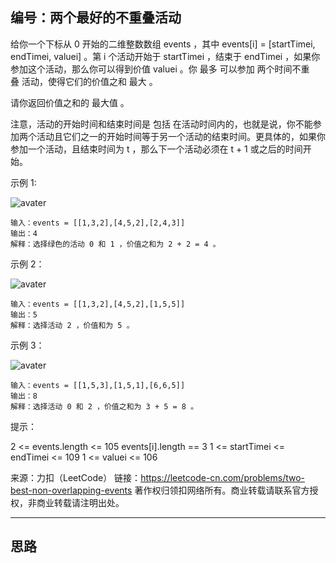 ## 编号：两个最好的不重叠活动

给你一个下标从 0 开始的二维整数数组 events ，其中 events[i] = [startTimei, endTimei, valuei] 。第 i 个活动开始于 startTimei ，结束于 endTimei ，如果你参加这个活动，那么你可以得到价值 valuei 。你 最多 可以参加 两个时间不重叠 活动，使得它们的价值之和 最大 。

请你返回价值之和的 最大值 。

注意，活动的开始时间和结束时间是 包括 在活动时间内的，也就是说，你不能参加两个活动且它们之一的开始时间等于另一个活动的结束时间。更具体的，如果你参加一个活动，且结束时间为 t ，那么下一个活动必须在 t + 1 或之后的时间开始。

示例 1:

![avater](https://assets.leetcode.com/uploads/2021/09/21/picture5.png)


```
输入：events = [[1,3,2],[4,5,2],[2,4,3]]
输出：4
解释：选择绿色的活动 0 和 1 ，价值之和为 2 + 2 = 4 。
```
示例 2：

![avater](https://assets.leetcode.com/uploads/2021/09/21/picture1.png)

```
输入：events = [[1,3,2],[4,5,2],[1,5,5]]
输出：5
解释：选择活动 2 ，价值和为 5 。
```
示例 3：

![avater](https://assets.leetcode.com/uploads/2021/09/21/picture3.png)

```
输入：events = [[1,5,3],[1,5,1],[6,6,5]]
输出：8
解释：选择活动 0 和 2 ，价值之和为 3 + 5 = 8 。 
```
提示：

2 <= events.length <= 105
events[i].length == 3
1 <= startTimei <= endTimei <= 109
1 <= valuei <= 106

来源：力扣（LeetCode）
链接：https://leetcode-cn.com/problems/two-best-non-overlapping-events
著作权归领扣网络所有。商业转载请联系官方授权，非商业转载请注明出处。

---
## 思路